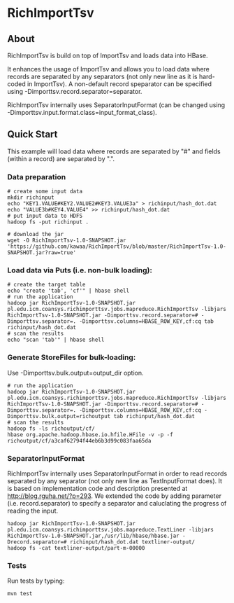 RichImportTsv
=============

## About
RichImportTsv is build on top of ImportTsv and loads data into HBase. 

It enhances the usage of ImportTsv and allows you to load data where records are separated by any separators (not only new line as it is hard-coded in ImportTsv). A non-default record speparator can be specified using -Dimporttsv.record.separator=separator. 

RichImportTsv internally uses SeparatorInputFormat (can be changed using -Dimporttsv.input.format.class=input_format_class).

## Quick Start

This example will load data where records are separated by "#" and fields (within a record) are separated by ".".

### Data preparation
```
# create some input data
mkdir richinput
echo "KEY1.VALUE#KEY2.VALUE2#KEY3.VALUE3a" > richinput/hash_dot.dat
echo "VALUE3b#KEY4.VALUE4" >> richinput/hash_dot.dat 
# put input data to HDFS
hadoop fs -put richinput .

# download the jar
wget -O RichImportTsv-1.0-SNAPSHOT.jar 'https://github.com/kawaa/RichImportTsv/blob/master/RichImportTsv-1.0-SNAPSHOT.jar?raw=true'
```

### Load data via Puts (i.e. non-bulk loading):
```
# create the target table
echo "create 'tab', 'cf'" | hbase shell
# run the application
hadoop jar RichImportTsv-1.0-SNAPSHOT.jar pl.edu.icm.coansys.richimporttsv.jobs.mapreduce.RichImportTsv -libjars RichImportTsv-1.0-SNAPSHOT.jar -Dimporttsv.record.separator=# -Dimporttsv.separator=. -Dimporttsv.columns=HBASE_ROW_KEY,cf:cq tab richinput/hash_dot.dat
# scan the results
echo "scan 'tab'" | hbase shell
```

### Generate StoreFiles for bulk-loading:
Use -Dimporttsv.bulk.output=output_dir option.
```
# run the application
hadoop jar RichImportTsv-1.0-SNAPSHOT.jar pl.edu.icm.coansys.richimporttsv.jobs.mapreduce.RichImportTsv -libjars RichImportTsv-1.0-SNAPSHOT.jar -Dimporttsv.record.separator=# -Dimporttsv.separator=. -Dimporttsv.columns=HBASE_ROW_KEY,cf:cq -Dimporttsv.bulk.output=richoutput tab richinput/hash_dot.dat
# scan the results
hadoop fs -ls richoutput/cf/
hbase org.apache.hadoop.hbase.io.hfile.HFile -v -p -f richoutput/cf/a3caf62794f44eb6b3d99c083faa65da
```

### SeparatorInputFormat

RichImportTsv internally uses SeparatorInputFormat in order to read records separated by any separator (not only new line as TextInputFormat does). It is based on implementation code and description presented at http://blog.rguha.net/?p=293. We extended the code by adding parameter (i.e. record.separator) to specify a separator and caluclating the progress of reading the input.

```
hadoop jar RichImportTsv-1.0-SNAPSHOT.jar pl.edu.icm.coansys.richimporttsv.jobs.mapreduce.TextLiner -libjars RichImportTsv-1.0-SNAPSHOT.jar,/usr/lib/hbase/hbase.jar -Drecord.separator=# richinput/hash_dot.dat textliner-output/
hadoop fs -cat textliner-output/part-m-00000
```

### Tests

Run tests by typing:

```
mvn test
```
